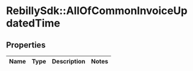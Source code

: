 # RebillySdk::AllOfCommonInvoiceUpdatedTime

## Properties
Name | Type | Description | Notes
------------ | ------------- | ------------- | -------------

